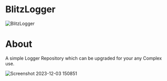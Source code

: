 # BlitzLogger
![BlitzLogger](https://github.com/AdiTheDev5095/BlitzLoggerr/assets/152017045/dcb2ca60-a2a7-4c63-b480-8ee3f4afc606)
# About
A simple Logger Repository which can be upgraded for your any Complex use.

![Screenshot 2023-12-03 150851](https://github.com/Edityaa/BlitzLoggerr/assets/152017045/bdf11d22-ba3d-478e-823c-a5d0c29f666b)
